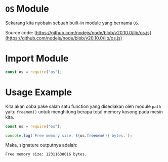 # `OS` Module

Sekarang kita nyobain sebuah built-in module yang bernama `OS`.

Source code: [https://github.com/nodejs/node/blob/v20.10.0/lib/os.js](https://github.com/nodejs/node/blob/v20.10.0/lib/os.js)

# Import Module

```js
const os = require("os");
```

# Usage Example

Kita akan coba pake salah satu function yang disediakan oleh module `path` yaitu `freemem()` untuk menghitung berapa total memory kosong pada mesin kita.

```js
const os = require("os");

console.log(`Free memory size: ${os.freemem()} bytes.`);
```

Maka, signature outputnya adalah:

```
Free memory size: 12311638016 bytes.
```